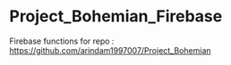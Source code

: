 # Project_Bohemian_Firebase

Firebase functions for repo : https://github.com/arindam1997007/Project_Bohemian
